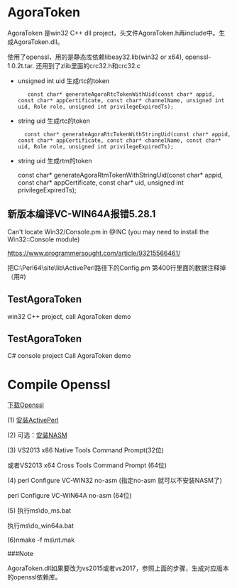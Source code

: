 # AgoraToken

AgoraToken 是win32 C++ dll project，头文件AgoraToken.h再include中。生成AgoraToken.dll。

使用了openssl，用的是静态库依赖libeay32.lib(win32 or x64), openssl-1.0.2t.tar.  还用到了zlib里面的crc32.h和crc32.c

* unsigned int uid 生成rtc的token

         const char* generateAgoraRtcTokenWithUid(const char* appid, const char* appCertificate, const char* channelName, unsigned int uid, Role role, unsigned int privilegeExpiredTs);

* string uid 生成rtc的token
     
        const char* generateAgoraRtcTokenWithStringUid(const char* appid, const char* appCertificate, const char* channelName, const char* uid, Role role, unsigned int privilegeExpiredTs);


* string uid 生成rtm的token
 

    const char* generateAgoraRtmTokenWithStringUid(const char* appid, const char* appCertificate, const char* uid, unsigned int privilegeExpiredTs);

## 新版本编译VC-WIN64A报错5.28.1
Can't locate Win32/Console.pm in @INC (you may need to install the Win32::Console module)

https://www.programmersought.com/article/93215566461/

把C:\Perl64\site\lib\ActivePerl路径下的Config.pm 第400行里面的数据注释掉（用#)


## TestAgoraToken

win32 C++ project, call AgoraToken demo

## TestAgoraToken

C# console project Call AgoraToken demo


# Compile Openssl

[下载Openssl](https://www.openssl.org)

(1) [安装ActivePerl](http://www.activestate.com/activeperl/downloads )

(2) 可选：[安装NASM](http://www.nasm.us/pub/nasm/releasebuilds/)

(3) VS2013 x86 Native Tools Command Prompt(32位)

   或者VS2013 x64 Cross Tools Command Prompt (64位)

(4) perl Configure VC-WIN32 no-asm (指定no-asm 就可以不安装NASM了)

   perl Configure VC-WIN64A no-asm (64位)

(5) 执行ms\do_ms.bat

   执行ms\do_win64a.bat

(6)nmake -f ms\nt.mak


###Note

AgoraToken.dll如果要改为vs2015或者vs2017，参照上面的步骤，生成对应版本的openssl依赖库。

    





